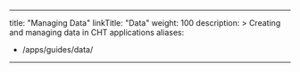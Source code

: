 ---
title: "Managing Data"
linkTitle: "Data"
weight: 100
description: >
 Creating and managing data in CHT applications
aliases:
   - /apps/guides/data/
----